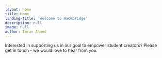 ```yaml
---
layout: home
title: Home
landing-title: 'Welcome to Hackbridge'
description: null
image: null
author: Imran Ahmed
---
```


Interested in supporting us in our goal to empower student creators? Please get in touch - we would love to hear from you.
